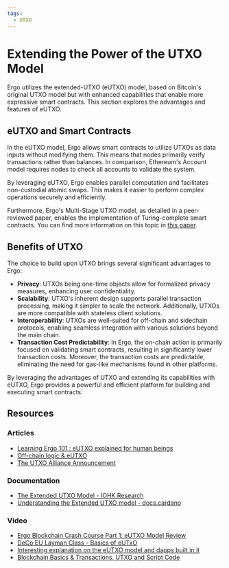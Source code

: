 ```yaml
---
tags:
  - UTXO
---
```


# Extending the Power of the UTXO Model

Ergo utilizes the extended-UTXO (eUTXO) model, based on Bitcoin's original UTXO model but with enhanced capabilities that enable more expressive smart contracts. This section explores the advantages and features of eUTXO.

## eUTXO and Smart Contracts

In the eUTXO model, Ergo allows smart contracts to utilize UTXOs as data inputs without modifying them. This means that nodes primarily verify transactions rather than balances. In comparison, Ethereum's Account model requires nodes to check all accounts to validate the system.

By leveraging eUTXO, Ergo enables parallel computation and facilitates non-custodial atomic swaps. This makes it easier to perform complex operations securely and efficiently.

Furthermore, Ergo's Multi-Stage UTXO model, as detailed in a peer-reviewed paper, enables the implementation of Turing-complete smart contracts. You can find more information on this topic in [this paper](https://fc18.ifca.ai/bitcoin/papers/bitcoin18-final18.pdf).

## Benefits of UTXO

The choice to build upon UTXO brings several significant advantages to Ergo:

- **Privacy**: UTXOs being one-time objects allow for formalized privacy measures, enhancing user confidentiality.
- **Scalability**: UTXO's inherent design supports parallel transaction processing, making it simpler to scale the network. Additionally, UTXOs are more compatible with stateless client solutions.
- **Interoperability**: UTXOs are well-suited for off-chain and sidechain protocols, enabling seamless integration with various solutions beyond the main chain.
- **Transaction Cost Predictability**: In Ergo, the on-chain action is primarily focused on validating smart contracts, resulting in significantly lower transaction costs. Moreover, the transaction costs are predictable, eliminating the need for gas-like mechanisms found in other platforms.

By leveraging the advantages of UTXO and extending its capabilities with eUTXO, Ergo provides a powerful and efficient platform for building and executing smart contracts.


## Resources

### Articles

- [Learning Ergo 101 : eUTXO explained for human beings](https://dav009.medium.com/learning-ergo-101-blockchain-paradigm-eutxo-c90b0274cf5e) 
- [Off-chain logic & eUTXO](https://ergoplatform.org/en/blog/2021-10-04-off-chain-logic-and-eutxo/)
- [The UTXO Alliance Announcement](https://ergoplatform.org/en/blog/2021-09-26-the-utxo-alliance/)

### Documentation

- [The Extended UTXO Model - IOHK Research](https://iohk.io/en/research/library/papers/the-extended-utxo-model/)
- [Understanding the Extended UTXO model - docs.cardano](https://docs.cardano.org/learn/eutxo-explainer)


### Video

- [Ergo Blockchain Crash Course Part 1: eUTXO Model Review](https://www.youtube.com/watch?v=gGRAjK-VwJs&list=PL8-KVrs6vXLTVXGwmYXjOBRx3VymB4Vm2&index=1)
- [DeCo EU Layman Class - Basics of eUTxO](https://www.youtube.com/watch?v=SAWeW6wajEw)
- [Interesting explanation on the eUTXO model and dapps built in it](https://youtu.be/Yt4Sg6rs80Q)
- [Blockchain Basics & Transactions, UTXO and Script Code](https://www.youtube.com/watch?v=zGDTt9Q3vyM)
